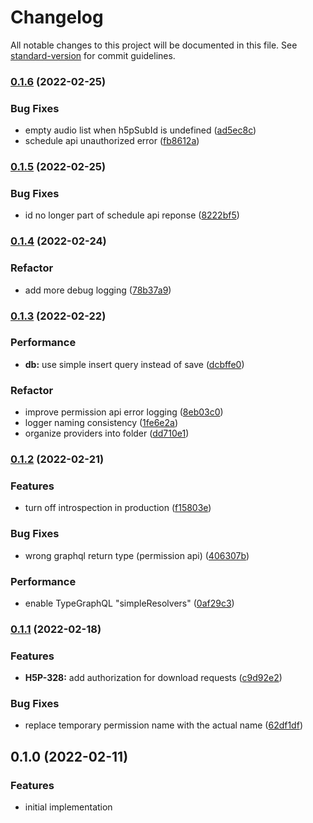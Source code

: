 # Changelog

All notable changes to this project will be documented in this file. See [standard-version](https://github.com/conventional-changelog/standard-version) for commit guidelines.

### [0.1.6](http://bitbucket.org/calmisland/kidsloop-audio-service/compare/v0.1.6..v0.1.5) (2022-02-25)


### Bug Fixes

* empty audio list when h5pSubId is undefined ([ad5ec8c](http://bitbucket.org/calmisland/kidsloop-audio-service/commits/ad5ec8cfdd60207c6144b4be51dbc6b05c0cad81))
* schedule api unauthorized error ([fb8612a](http://bitbucket.org/calmisland/kidsloop-audio-service/commits/fb8612a4ad42b36cde86d303e29b600ae066ade5))

### [0.1.5](http://bitbucket.org/calmisland/kidsloop-audio-service/compare/v0.1.5..v0.1.4) (2022-02-25)


### Bug Fixes

* id no longer part of schedule api reponse ([8222bf5](http://bitbucket.org/calmisland/kidsloop-audio-service/commits/8222bf547cafe9e0a454bca01bf09b95402797e9))

### [0.1.4](http://bitbucket.org/calmisland/kidsloop-audio-service/compare/v0.1.4..v0.1.3) (2022-02-24)


### Refactor

* add more debug logging ([78b37a9](http://bitbucket.org/calmisland/kidsloop-audio-service/commits/78b37a9031d1823006f68459662c64dd5b1e3319))

### [0.1.3](http://bitbucket.org/calmisland/kidsloop-audio-service/compare/v0.1.3..v0.1.2) (2022-02-22)


### Performance

* **db:** use simple insert query instead of save ([dcbffe0](http://bitbucket.org/calmisland/kidsloop-audio-service/commits/dcbffe014e0082236d2f72cf2f25c57389785ed9))


### Refactor

* improve permission api error logging ([8eb03c0](http://bitbucket.org/calmisland/kidsloop-audio-service/commits/8eb03c08cf65709c53b173f61720bebe30e06f6f))
* logger naming consistency ([1fe6e2a](http://bitbucket.org/calmisland/kidsloop-audio-service/commits/1fe6e2afd17cdf25aeafb19896bed8eaaf215c52))
* organize providers into folder ([dd710e1](http://bitbucket.org/calmisland/kidsloop-audio-service/commits/dd710e1dcef460a448a8d66299831f0fc40ed821))

### [0.1.2](http://bitbucket.org/calmisland/kidsloop-audio-service/compare/v0.1.2..v0.1.1) (2022-02-21)


### Features

* turn off introspection in production ([f15803e](http://bitbucket.org/calmisland/kidsloop-audio-service/commits/f15803eb4ec83a2b3e6d8f74776df5f3554f03e6))


### Bug Fixes

* wrong graphql return type (permission api) ([406307b](http://bitbucket.org/calmisland/kidsloop-audio-service/commits/406307bd48d825fc37f62731d478a7f337627f0d))


### Performance

* enable TypeGraphQL "simpleResolvers" ([0af29c3](http://bitbucket.org/calmisland/kidsloop-audio-service/commits/0af29c3967ebee24c6c649828a02c579065e4651))

### [0.1.1](http://bitbucket.org/calmisland/kidsloop-audio-service/compare/v0.1.1..v0.1.0) (2022-02-18)


### Features

* **H5P-328:** add authorization for download requests ([c9d92e2](http://bitbucket.org/calmisland/kidsloop-audio-service/commits/c9d92e2e0a32b7094145b8fcbed417e071cf7179))


### Bug Fixes

* replace temporary permission name with the actual name ([62df1df](http://bitbucket.org/calmisland/kidsloop-audio-service/commits/62df1dfdb5e8340db2990da788ba7770a0967a40))

## 0.1.0 (2022-02-11)


### Features

* initial implementation
